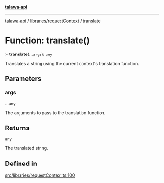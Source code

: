 [**talawa-api**](../../../README.md)

***

[talawa-api](../../../modules.md) / [libraries/requestContext](../README.md) / translate

# Function: translate()

\> **translate**(...`args`): `any`

Translates a string using the current context's translation function.

## Parameters

### args

...`any`

The arguments to pass to the translation function.

## Returns

`any`

The translated string.

## Defined in

[src/libraries/requestContext.ts:100](https://github.com/PalisadoesFoundation/talawa-api/blob/832d310bae30bd8cb45fb1b44f62dd776dccc52f/src/libraries/requestContext.ts#L100)
